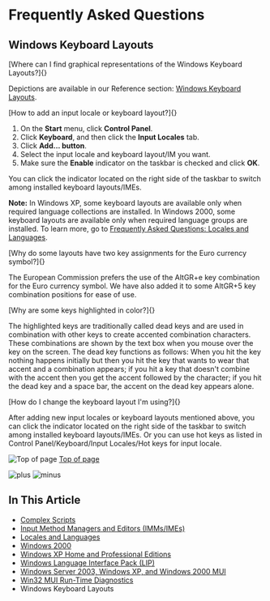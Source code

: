

# Frequently Asked Questions

## Windows Keyboard Layouts

[Where can I find graphical representations of the Windows Keyboard Layouts?]{}

Depictions are available in our Reference section: [Windows Keyboard Layouts](https://msdn.microsoft.com/en-us/goglobal/bb964651 "Windows Keyboard Layouts").

[How to add an input locale or keyboard layout?]{}

1.  On the **Start** menu, click **Control Panel**.
2.  Click **Keyboard**, and then click the **Input Locales** tab.
3.  Click **Add... button**.
4.  Select the input locale and keyboard layout/IM you want.
5.  Make sure the **Enable** indicator on the taskbar is checked and click **OK**.

You can click the indicator located on the right side of the taskbar to switch among installed keyboard layouts/IMEs.

**Note:** In Windows XP, some keyboard layouts are available only when required language collections are installed. In Windows 2000, some keyboard layouts are available only when required language groups are installed. To learn more, go to [Frequently Asked Questions: Locales and Languages](https://msdn.microsoft.com/en-us/goglobal/bb688174).

[Why do some layouts have two key assignments for the Euro currency symbol?]{}

The European Commission prefers the use of the AltGR+e key combination for the Euro currency symbol. We have also added it to some AltGR+5 key combination positions for ease of use.

[Why are some keys highlighted in color?]{}

The highlighted keys are traditionally called dead keys and are used in combination with other keys to create accented combination characters. These combinations are shown by the text box when you mouse over the key on the screen. The dead key functions as follows: When you hit the key nothing happens initially but then you hit the key that wants to wear that accent and a combination appears; if you hit a key that doesn't combine with the accent then you get the accent followed by the character; if you hit the dead key and a space bar, the accent on the dead key appears alone.

[How do I change the keyboard layout I'm using?]{}

After adding new input locales or keyboard layouts mentioned above, you can click the indicator located on the right side of the taskbar to switch among installed keyboard layouts/IMEs. Or you can use hot keys as listed in Control Panel/Keyboard/Input Locales/Hot keys for input locale.

![Top of page](https://i-msdn.sec.s-msft.com/en-us/goglobal/bb688179.arrow_px_up(en-us).gif) [Top of page](#top)

![plus](/media/hubs/globalization/IC856276.gif "plus") ![minus](/media/hubs/globalization/IC856275.gif "minus")

## In This Article

-   [Complex Scripts](https://msdn.microsoft.com/en-us/goglobal/bb688172 "Complex Scripts")
-   [Input Method Managers and Editors (IMMs/IMEs)](https://msdn.microsoft.com/en-us/goglobal/bb688173 "Input Method Managers and Editors (IMMs/IMEs)")
-   [Locales and Languages](https://msdn.microsoft.com/en-us/goglobal/bb688174 "Locales and Languages")
-   [Windows 2000](https://msdn.microsoft.com/en-us/goglobal/bb688175 "Windows 2000")
-   [Windows XP Home and Professional Editions](https://msdn.microsoft.com/en-us/goglobal/bb688176 "Windows XP Home and Professional Editions")
-   [Windows Language Interface Pack (LIP)](https://msdn.microsoft.com/en-us/goglobal/bb688177 "Windows Language Interface Pack (LIP)")
-   [Windows Server 2003, Windows XP, and Windows 2000 MUI](https://msdn.microsoft.com/en-us/goglobal/bb688178 "Windows Server 2003, Windows XP & Windows 2000 MUI ")
-   [Win32 MUI Run-Time Diagnostics](https://msdn.microsoft.com/en-us/goglobal/bb688098 "Win32 MUI Run-Time Diagnostics")
-   Windows Keyboard Layouts


